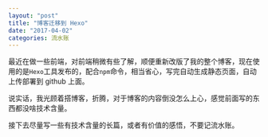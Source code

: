```yaml
---
layout: "post"
title: "博客迁移到 Hexo"
date: "2017-04-02"
categories: 流水账
---
```


最近在做一些前端，对前端稍微有些了解，顺便重新改版了我的整个博客，现在使用的是`Hexo`工具发布的，配合`npm`命令，相当省心，写完自动生成静态页面，自动上传部署到 github 上面。

说实话，我光顾着搭博客，折腾，对于博客的内容倒没怎么上心，感觉前面写的东西都没啥技术含量。

接下去尽量写一些有技术含量的长篇，或者有价值的感悟，不要记流水账。
